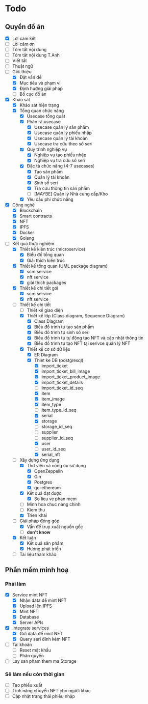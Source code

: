 # Todo 

## Quyền đồ án

- [x] Lời cam kết
- [ ] Lời cảm ơn
- [ ] Tóm tắt nội dung
- [ ] Tóm tắt nội dung T.Anh
- [ ] Viết tắt
- [ ] Thuật ngữ
- [ ] Giới thiệu
  - [x] Đặt vấn đề  
  - [x] Mục tiêu và phạm vi
  - [x] Định hướng giải pháp
  - [ ] Bố cục đồ án
- [x] Khảo sát
  - [x] Khảo sát hiện trạng
  - [x] Tổng quan chức năng
    - [x] Usecase tổng quát
    - [x] Phân rã usecase
      - [x] Usecase quản lý sản phẩm
      - [x] Usecase quản lý phiếu nhập
      - [x] Usecase quản lý tài khoản
      - [x] Usecase tra cứu theo số seri
    - [x] Quy trình nghiệp vụ
      - [x] Nghiệp vụ tạo phiếu nhập
      - [x] Nghiệp vụ tra cứu số seri
    - [x] Đặc tả chức năng (4-7 usecases)
      - [x] Tạo sản phẩm
      - [x] Quản lý tài khoản
      - [x] Sinh số seri
      - [x] Tra cứu thông tin sản phẩm
      - [ ] [MAYBE] Quản lý Nhà cung cấp/Kho
    - [x] Yêu cầu phi chức năng   
- [x] Công nghệ
  - [x] Blockchain
  - [x] Smart contracts
  - [x] NFT
  - [x] IPFS
  - [x] Docker 
  - [x] Golang
- [ ] Kết quả thực nghiệm
  - [x] Thiết kế kiến trúc (microservice)
    - [x] Biểu đồ tổng quan
    - [x] Giải thích kiến trúc 
  - [x] Thiết kế tổng quan (UML package diagram)
    - [x] scm service
    - [x] nft service
    - [x] giải thích packages
  - [x] Thiết kế chi tiết gói   
    - [x] scm service
    - [x] nft service
  - [ ] Thiết kế chi tiết
    - [ ] Thiết kế giao diện
    - [x] Thiết kế lớp (Class diagram, Sequence Diagram)
      - [x] Class Diagram
      - [x] Biểu đồ trình tự tạo sản phẩm
      - [x] Biểu đồ trình tự sinh số seri
      - [x] Biểu đồ trình tự tự động tạo NFT và cập nhật thông tin
      - [x] Biểu đồ trình tự tạo NFT tại serivce quản lý NFT
    - [x] Thiết kế cơ sở dữ liệu
      - [x] ER Diagram
      - [x] Thiet ke DB (postgresql)
        - [x] import_ticket
        - [x] import_ticket_bill_image
        - [x] import_ticket_product_image
        - [x] import_ticket_details
        - [ ] import_ticket_id_seq
        - [x] item
        - [x] item_image
        - [x] item_type
        - [ ] item_type_id_seq
        - [x] serial
        - [x] storage
        - [ ] storage_id_seq
        - [ ] supplier
        - [ ] supplier_id_seq
        - [x] user
        - [ ] user_id_seq
        - [x] serial_nft
  - [ ] Xây dựng ứng dụng
    - [x] Thư viện và công cụ sử dụng
      - [x] OpenZeppelin
      - [x] Gin
      - [x] Postgres
      - [x] go-ethereum
    - [x] Kết quả đạt được
      - [x] So lieu ve phan mem
    - [ ] Minh hoa chuc nang chinh
    - [ ] Kiem thu
    - [x] Trien khai
  - [ ] Giải pháp đóng góp
    - [x] Vấn đề truy xuất nguồn gốc
    - [ ] **don't know**
  - [x] Kết luận  
    - [x] Kết quả sản phẩm
    - [x] Hướng phát triển  
  - [ ] Tài liệu tham khảo

## Phần mềm minh hoạ

### Phải làm

- [x] Service mint NFT
  - [x] Nhận data để mint NFT
  - [x] Upload lên IPFS
  - [x] Mint NFT
  - [x] Database
  - [x] Server APIs
- [x] Integrate services
  - [x] Gửi data để mint NFT
  - [x] Query seri đính kèm NFT
- [ ] Tài khoản
  - [ ] Reset mật khẩu
  - [ ] Phân quyền
- [ ] Lay san pham them ma Storage

### Sẽ làm nếu còn thời gian

- [ ] Tạo phiếu xuất
- [ ] Tính năng chuyển NFT cho người khác
- [ ] Cập nhật trạng thái phiếu nhập
